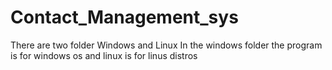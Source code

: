 # Contact_Management_sys

There are two folder Windows and Linux
In the windows folder the program is for windows os
and linux is for linus distros
